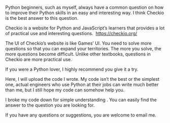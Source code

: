 Python beginners, such as myself, always have a common question on how to improve their Python skills in an easy and interesting way.
I think Checkio is the best answer to this question.

Checkio is a website for Python and JavaScript’s learners that provides a lot of practical use and interesting questions. 
https://checkio.org/

The UI of Checkio’s website is like Games’ UI.
You need to solve more questions so that you can expand your territories.
The more you solve, the  more questions  become difficult.
Unlike other textbooks, questions in Checkio are more practical use.

If you were a Python lover, I highly recommend you give it a try.

Here, I will upload the code I wrote.
My code isn’t the best or the simplest one,
actual engineers who use Python at their jobs can write much better than me,
but I still hope my code can somehow help you.

I broke my code down  for simple understanding .
You can easily  find the answer to the question you are looking for.

If you have any questions or suggestions,
 you are welcome to email me.

